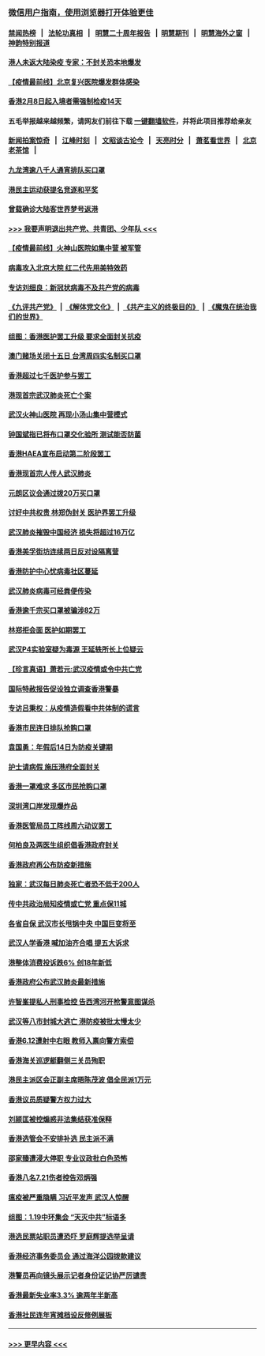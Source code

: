 ### [微信用户指南，使用浏览器打开体验更佳](https://github.com/gfw-breaker/banned-news1/blob/master/indexes/wechat-guide.md?t=0)
#### [禁闻热榜](热点新闻.md?t=0)  &nbsp;&nbsp;|&nbsp;&nbsp; [法轮功真相](https://github.com/gfw-breaker/truth/blob/master/README.md?t=0) &nbsp;&nbsp;|&nbsp;&nbsp; [明慧二十周年报告](https://github.com/gfw-breaker/mh-reports/blob/master/README.md?t=0) &nbsp;&nbsp;|&nbsp;&nbsp;[明慧期刊](https://github.com/gfw-breaker/mh-qikan) &nbsp;&nbsp;|&nbsp;&nbsp; [明慧海外之窗](https://github.com/gfw-breaker/mh-news/blob/master/README.md?t=0) &nbsp;&nbsp;|&nbsp;&nbsp; [神韵特别报道](https://github.com/gfw-breaker/mh-news/blob/master/shenyun.md?t=0)
#### [港人未返大陆染疫 专家：不封关恐本地爆发](../pages/nsc415/n11848021.md?t=02061911) 
#### [【疫情最前线】北京复兴医院爆发群体感染](../pages/nsc415/n11847626.md?t=02061911) 
#### [香港2月8日起入境者需强制检疫14天](../pages/nsc415/n11847658.md?t=02061911) 
#### 五毛举报越来越频繁，请网友们前往下载 [一键翻墙软件](https://github.com/gfw-breaker/ssr-accounts)，并将此项目推荐给亲友
#### [新闻拍案惊奇](https://github.com/gfw-breaker/banned-news1/blob/master/pages/link4.md) &nbsp;&nbsp;|&nbsp;&nbsp; [江峰时刻](https://github.com/gfw-breaker/banned-news1/blob/master/pages/link4.md) &nbsp;&nbsp;|&nbsp;&nbsp; [文昭谈古论今](https://github.com/gfw-breaker/banned-news1/blob/master/pages/link4.md) &nbsp;&nbsp;|&nbsp;&nbsp; [天亮时分](https://github.com/gfw-breaker/banned-news1/blob/master/pages/link4.md) &nbsp;&nbsp;|&nbsp;&nbsp; [萧茗看世界](https://github.com/gfw-breaker/banned-news1/blob/master/pages/link4.md) &nbsp;&nbsp;|&nbsp;&nbsp; [北京老茶馆](https://github.com/gfw-breaker/banned-news1/blob/master/pages/link4.md) &nbsp;&nbsp;|&nbsp;&nbsp; 
#### [九龙湾逾八千人通宵排队买口罩](../pages/nsc415/n11847647.md?t=02061911) 
#### [港民主运动获提名竞逐和平奖](../pages/nsc415/n11847633.md?t=02061911) 
#### [曾载确诊大陆客世界梦号返港](../pages/nsc415/n11847608.md?t=02061911) 
#### [>>> 我要声明退出共产党、共青团、少年队 <<<](https://github.com/begood0513/goodnews/blob/master/quit/letter.md) 
#### [【疫情最前线】火神山医院如集中营 被军管](../pages/nsc415/n11847524.md?t=02061911) 
#### [病毒攻入北京大院 红二代先用美特效药](../pages/nsc415/n11847427.md?t=02061911) 
#### [专访刘细良：新冠状病毒不及共产党的病毒](../pages/nsc415/n11847164.md?t=02061911) 
#### [《九评共产党》](https://github.com/begood0513/9ping.md/blob/master/README.md) &nbsp;|&nbsp; [《解体党文化》](../../../../jtdwh.md/blob/master/README.md)  &nbsp;|&nbsp; [《共产主义的终极目的》](../../../../gczydzjmd.md/blob/master/README.md) &nbsp;|&nbsp; [《魔鬼在统治我们的世界》](../../../../mgztzwmdsj.md/blob/master/README.md) 
#### [组图：香港医护罢工升级 要求全面封关抗疫](../pages/nsc415/n11844107.md?t=02061911) 
#### [澳门赌场关闭十五日 台湾周四实名制买口罩](../pages/nsc415/n11845083.md?t=02061911) 
#### [香港超过七千医护参与罢工](../pages/nsc415/n11845051.md?t=02061911) 
#### [港现首宗武汉肺炎死亡个案](../pages/nsc415/n11844998.md?t=02061911) 
#### [武汉火神山医院 再现小汤山集中营模式](../pages/nsc415/n11844763.md?t=02061911) 
#### [钟国斌指已将布口罩交化验所 测试能否防菌](../pages/nsc415/n11842783.md?t=02061911) 
#### [香港HAEA宣布启动第二阶段罢工](../pages/nsc415/n11842723.md?t=02061911) 
#### [香港现首宗人传人武汉肺炎](../pages/nsc415/n11842766.md?t=02061911) 
#### [元朗区议会通过拨20万买口罩](../pages/nsc415/n11842754.md?t=02061911) 
#### [讨好中共权贵 林郑伪封关 医护界罢工升级](../pages/nsc415/n11842359.md?t=02061911) 
#### [武汉肺炎摧毁中国经济 损失将超过16万亿](../pages/nsc415/n11839723.md?t=02061911) 
#### [香港美孚街坊连续两日反对设隔离营](../pages/nsc415/n11839962.md?t=02061911) 
#### [香港防护中心忧病毒社区蔓延](../pages/nsc415/n11839933.md?t=02061911) 
#### [武汉肺炎病毒可经粪便传染](../pages/nsc415/n11839939.md?t=02061911) 
#### [香港逾千宗买口罩被骗涉82万](../pages/nsc415/n11839914.md?t=02061911) 
#### [林郑拒会面 医护如期罢工](../pages/nsc415/n11839892.md?t=02061911) 
#### [武汉P4实验室疑为毒源 王延轶所长上位疑云](../pages/nsc415/n11835543.md?t=02061911) 
#### [【珍言真语】萧若元:武汉疫情或令中共亡党](../pages/nsc415/n11829394.md?t=02061911) 
#### [国际特赦报告促设独立调查香港警暴](../pages/nsc415/n11833845.md?t=02061911) 
#### [专访吕秉权：从疫情造假看中共体制的谎言](../pages/nsc415/n11833813.md?t=02061911) 
#### [香港市民连日排队抢购口罩](../pages/nsc415/n11833794.md?t=02061911) 
#### [袁国勇：年假后14日为防疫关键期](../pages/nsc415/n11831088.md?t=02061911) 
#### [护士请病假 施压港府全面封关](../pages/nsc415/n11831030.md?t=02061911) 
#### [香港一罩难求 多区市民抢购口罩](../pages/nsc415/n11831002.md?t=02061911) 
#### [深圳湾口岸发现爆炸品](../pages/nsc415/n11828802.md?t=02061911) 
#### [香港医管局员工阵线周六动议罢工](../pages/nsc415/n11828762.md?t=02061911) 
#### [何柏良及两医生组织倡香港政府封关](../pages/nsc415/n11828749.md?t=02061911) 
#### [香港政府再公布防疫新措施](../pages/nsc415/n11828716.md?t=02061911) 
#### [独家：武汉每日肺炎死亡者恐不低于200人](../pages/nsc415/n11828240.md?t=02061911) 
#### [传中共政治局知疫情或亡党 重点保11城](../pages/nsc415/n11828145.md?t=02061911) 
#### [各省自保 武汉市长甩锅中央 中国巨变将至](../pages/nsc415/n11828021.md?t=02061911) 
#### [武汉人学香港 喊加油齐合唱 提五大诉求](../pages/nsc415/n11827046.md?t=02061911) 
#### [港整体消费投诉跌6% 创18年新低](../pages/nsc415/n11817280.md?t=02061911) 
#### [香港政府公布武汉肺炎最新措施](../pages/nsc415/n11817152.md?t=02061911) 
#### [许智峯提私人刑事检控 告西湾河开枪警意图谋杀](../pages/nsc415/n11817132.md?t=02061911) 
#### [武汉等八市封城大逃亡 港防疫被批太慢太少](../pages/nsc415/n11817058.md?t=02061911) 
#### [香港6.12遭射中右眼 教师入禀向警方索偿](../pages/nsc415/n11814678.md?t=02061911) 
#### [香港海关巡逻艇翻侧三关员殉职](../pages/nsc415/n11814604.md?t=02061911) 
#### [港民主派区会正副主席晤陈茂波 倡全民派1万元](../pages/nsc415/n11814582.md?t=02061911) 
#### [香港议员质疑警方权力过大](../pages/nsc415/n11814560.md?t=02061911) 
#### [刘颕匡被控煽惑非法集结获准保释](../pages/nsc415/n11811727.md?t=02061911) 
#### [香港选管会不安排补选 民主派不满](../pages/nsc415/n11811691.md?t=02061911) 
#### [邵家臻遭浸大停职 专业议政批白色恐怖](../pages/nsc415/n11811670.md?t=02061911) 
#### [香港八名7.21伤者控告邓炳强](../pages/nsc415/n11811623.md?t=02061911) 
#### [瘟疫被严重隐瞒 习近平发声 武汉人惊醒](../pages/nsc415/n11811186.md?t=02061911) 
#### [组图：1.19中环集会 “天灭中共”标语多](../pages/nsc415/n11809514.md?t=02061911) 
#### [港选民票站职员遭恐吓 罗庭辉提选举呈请](../pages/nsc415/n11808914.md?t=02061911) 
#### [香港经济事务委员会 通过海洋公园拨款建议](../pages/nsc415/n11808906.md?t=02061911) 
#### [港警员再向镜头展示记者身份证记协严厉谴责](../pages/nsc415/n11808888.md?t=02061911) 
#### [香港最新失业率3.3% 逾两年半新高](../pages/nsc415/n11808887.md?t=02061911) 
#### [香港社民连年宵摊档设反修例展板](../pages/nsc415/n11808857.md?t=02061911) 

----
#### [ >>> 更早内容 <<< ](../indexes/nsc415-earlier.md)
